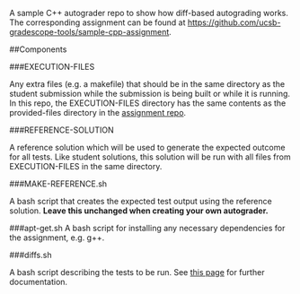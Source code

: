 A sample C++ autograder repo to show how diff-based autograding works. The corresponding assignment can be found at https://github.com/ucsb-gradescope-tools/sample-cpp-assignment.

##Components

###EXECUTION-FILES

Any extra files (e.g. a makefile) that should be in the same directory as the student submission while the submission is being built or while it is running. In this repo, the EXECUTION-FILES directory has the same contents as the provided-files directory in the [assignment repo](https://github.com/ucsb-gradescope-tools/sample-cpp-assignment).

###REFERENCE-SOLUTION

A reference solution which will be used to generate the expected outcome for all tests. Like student solutions, this solution will be run with all files from EXECUTION-FILES in the same directory.

###MAKE-REFERENCE.sh

A bash script that creates the expected test output using the reference solution. **Leave this unchanged when creating your own autograder.**

###apt-get.sh
A bash script for installing any necessary dependencies for the assignment, e.g. g++.

###diffs.sh

A bash script describing the tests to be run. See [this page](https://github.com/ucsb-gradescope-tools/gs-diff-based-testing/blob/master/README.md) for further documentation.